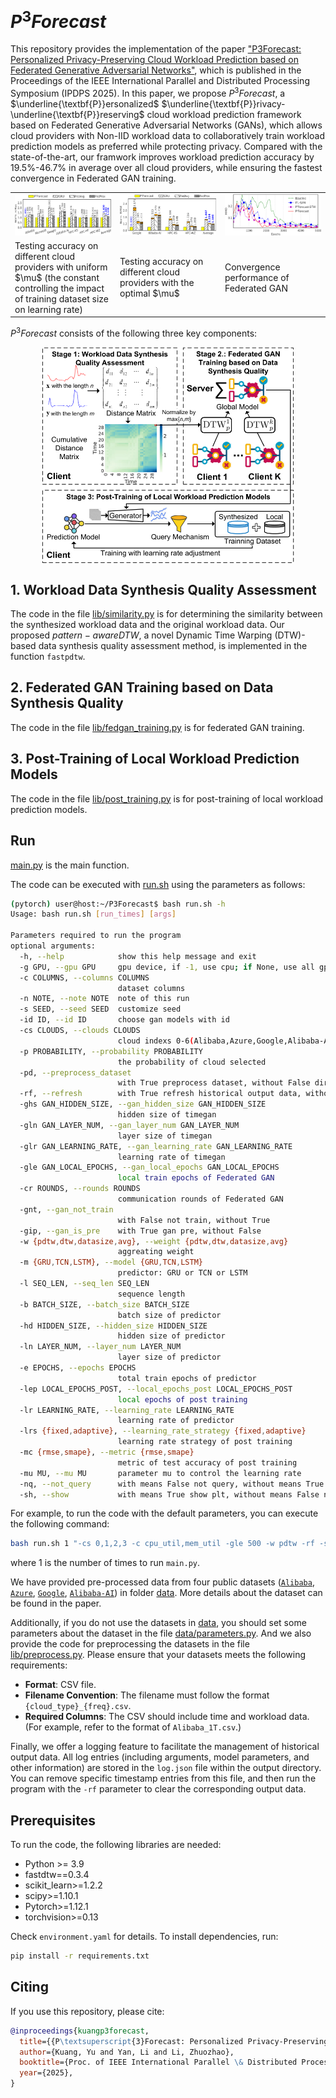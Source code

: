 # $P^3Forecast$
<!-- start intro -->

This repository provides the implementation of the paper ["P3Forecast: Personalized Privacy-Preserving Cloud Workload Prediction based on Federated Generative Adversarial Networks"](https://liyan2015.github.io/papers/conference/ipdps_yu_25.pdf), which is published in the Proceedings of the IEEE International Parallel and Distributed Processing Symposium (IPDPS 2025). 
In this paper, we propose $P^{3}Forecast$, a 
$\underline{\textbf{P}}ersonalized$ $\underline{\textbf{P}}rivacy-\underline{\textbf{P}}reserving$ cloud workload prediction framework based on Federated Generative Adversarial Networks (GANs), which allows cloud providers with Non-IID workload data to collaboratively train workload prediction models as preferred while protecting privacy.
Compared with the state-of-the-art, our framwork improves workload prediction accuracy by 19.5\%-46.7\% in average over all cloud providers, while ensuring the fastest convergence in Federated GAN training.

<table>
  <tr>
    <td width="33%"><img src="fig/rmse.png" width="396"></td>
    <td width="33%"><img src="fig/rmse_with_optimal_mu.png" width="396"></td>
    <td width="33%"><img src="fig/convergence_of_federated_gan.png" width="396" ></td>
  </tr>
  <tr>
    <td width="33%">Testing accuracy on different cloud providers with uniform $\mu$ (the constant
controlling the impact of training dataset size on learning rate) </td>
    <td width="33%">Testing accuracy on different cloud providers with the optimal $\mu$ </td>
    <td width="33%">Convergence performance of Federated GAN</td>
  </tr>
</table>


$P^{3}Forecast$ consists of the following three key components:

<p align="center">
<img src="fig/framework.png" align="center" width="80%"/>
</p>

<!-- end intro -->

## 1. Workload Data Synthesis Quality Assessment

<!-- start similarity -->

The code in the file [lib/similarity.py](https://github.com/liyan2015/P3Forecast/tree/main/lib/similarity.py) is for determining the similarity between the synthesized workload data and the original workload data. Our proposed $pattern-aware DTW$, a novel Dynamic Time Warping (DTW)-based data synthesis quality assessment method, is implemented in the function `fastpdtw`.

<!-- end similarity -->

## 2. Federated GAN Training based on Data Synthesis Quality

<!-- start federated gan -->

The code in the file [lib/fedgan_training.py](https://github.com/liyan2015/P3Forecast/tree/main/lib/fedgan_training.py) is for federated GAN training.

<!-- end federated gan -->

## 3. Post-Training of Local Workload Prediction Models

<!-- start post-training  -->

The code in the file [lib/post_training.py](https://github.com/liyan2015/P3Forecast/tree/main/lib/post_training.py) is for post-training of local workload prediction models.

<!-- end post-training -->

<!-- start run -->

## Run

[main.py](https://github.com/liyan2015/P3Forecast/tree/main/main.py) is the main function.

The code can be executed with [run.sh](https://github.com/liyan2015/P3Forecast/tree/main/run.sh) using the parameters as follows:

```bash
(pytorch) user@host:~/P3Forecast$ bash run.sh -h
Usage: bash run.sh [run_times] [args]

Parameters required to run the program
optional arguments:
  -h, --help            show this help message and exit
  -g GPU, --gpu GPU     gpu device, if -1, use cpu; if None, use all gpu
  -c COLUMNS, --columns COLUMNS
                        dataset columns
  -n NOTE, --note NOTE  note of this run
  -s SEED, --seed SEED  customize seed
  -id ID, --id ID       choose gan models with id
  -cs CLOUDS, --clouds CLOUDS
                        cloud indexs 0-6(Alibaba,Azure,Google,Alibaba-AI,HPC-KS,HPC-HF,HPC-WZ), such as 0,1,2,3,4,5,6
  -p PROBABILITY, --probability PROBABILITY
                        the probability of cloud selected
  -pd, --preprocess_dataset
                        with True preprocess dataset, without False directly use the preprocessed dataset
  -rf, --refresh        with True refresh historical output data, without False
  -ghs GAN_HIDDEN_SIZE, --gan_hidden_size GAN_HIDDEN_SIZE
                        hidden size of timegan
  -gln GAN_LAYER_NUM, --gan_layer_num GAN_LAYER_NUM
                        layer size of timegan
  -glr GAN_LEARNING_RATE, --gan_learning_rate GAN_LEARNING_RATE
                        learning rate of timegan
  -gle GAN_LOCAL_EPOCHS, --gan_local_epochs GAN_LOCAL_EPOCHS
                        local train epochs of Federated GAN
  -cr ROUNDS, --rounds ROUNDS
                        communication rounds of Federated GAN
  -gnt, --gan_not_train
                        with False not train, without True
  -gip, --gan_is_pre    with True gan pre, without False
  -w {pdtw,dtw,datasize,avg}, --weight {pdtw,dtw,datasize,avg}
                        aggreating weight
  -m {GRU,TCN,LSTM}, --model {GRU,TCN,LSTM}
                        predictor: GRU or TCN or LSTM
  -l SEQ_LEN, --seq_len SEQ_LEN
                        sequence length
  -b BATCH_SIZE, --batch_size BATCH_SIZE
                        batch size of predictor
  -hd HIDDEN_SIZE, --hidden_size HIDDEN_SIZE
                        hidden size of predictor
  -ln LAYER_NUM, --layer_num LAYER_NUM
                        layer size of predictor
  -e EPOCHS, --epochs EPOCHS
                        total train epochs of predictor
  -lep LOCAL_EPOCHS_POST, --local_epochs_post LOCAL_EPOCHS_POST
                        local epochs of post training
  -lr LEARNING_RATE, --learning_rate LEARNING_RATE
                        learning rate of predictor
  -lrs {fixed,adaptive}, --learning_rate_strategy {fixed,adaptive}
                        learning rate strategy of post training
  -mc {rmse,smape}, --metric {rmse,smape}
                        metric of test accuracy of post training
  -mu MU, --mu MU       parameter mu to control the learning rate
  -nq, --not_query      with means False not query, without means True query
  -sh, --show           with means True show plt, without means False not show
```

For example, to run the code with the default parameters, you can execute the following command:
```bash
bash run.sh 1 "-cs 0,1,2,3 -c cpu_util,mem_util -gle 500 -w pdtw -rf -sh -lrs adaptive -n pdtw,full_workflow"
```
where $1$ is the number of times to run `main.py`.

We have provided pre-processed data from four public datasets ([`Alibaba`](https://github.com/alibaba/clusterdata/tree/master/cluster-trace-v2018), [`Azure`](https://github.com/msr-fiddle/philly-traces), [`Google`](https://github.com/google/cluster-data/blob/master), [`Alibaba-AI`](https://github.com/alibaba/clusterdata/tree/master)) in folder [data](https://github.com/liyan2015/P3Forecast/tree/main/data). More details about the dataset can be found in the paper.

Additionally, if you do not use the datasets in [data](https://github.com/liyan2015/P3Forecast/tree/main/data), you should set some parameters about the dataset in the file [data/parameters.py](https://github.com/liyan2015/P3Forecast/tree/main/data/parameters.py). 
And we also provide the code for preprocessing the datasets in the file [lib/preprocess.py](https://github.com/liyan2015/P3Forecast/tree/main/lib/preprocess.py).
Please ensure that your datasets meets the following requirements:

- **Format**: CSV file.
- **Filename Convention**: The filename must follow the format `{cloud_type}_{freq}.csv`.
- **Required Columns**: The CSV should include time and workload data. (For example, refer to the format of `Alibaba_1T.csv`.)

Finally, we offer a logging feature to facilitate the management of historical output data. All log entries (including arguments, model parameters, and other information) are stored in the `log.json` file within the output directory. You can remove specific timestamp entries from this file, and then run the program with the `-rf` parameter to clear the corresponding output data.
<!-- end run -->

## Prerequisites

To run the code, the following libraries are needed:

- Python >= 3.9
- fastdtw==0.3.4
- scikit_learn>=1.2.2
- scipy>=1.10.1
- Pytorch>=1.12.1
- torchvision>=0.13

Check `environment.yaml` for details. To install dependencies, run:

```bash
pip install -r requirements.txt
```

## Citing

<!-- start citation -->

If you use this repository, please cite:
```bibtex
@inproceedings{kuangp3forecast,
  title={{P\textsuperscript{3}Forecast: Personalized Privacy-Preserving Cloud Workload Prediction Based on Federated Generative Adversarial Networks}},
  author={Kuang, Yu and Yan, Li and Li, Zhuozhao},
  booktitle={Proc. of IEEE International Parallel \& Distributed Processing Symposium},
  year={2025},
}
```
<!--List of publications that cite this work: [Google Scholar]()-->

<!-- end citation -->